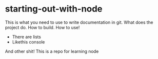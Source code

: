 # starting-out-with-node

This is what you need to use to write documentation in git. What does the project do. How to build. How to use!
- There are lists
- Likethis console

And other shit!
This is a repo for learning node
